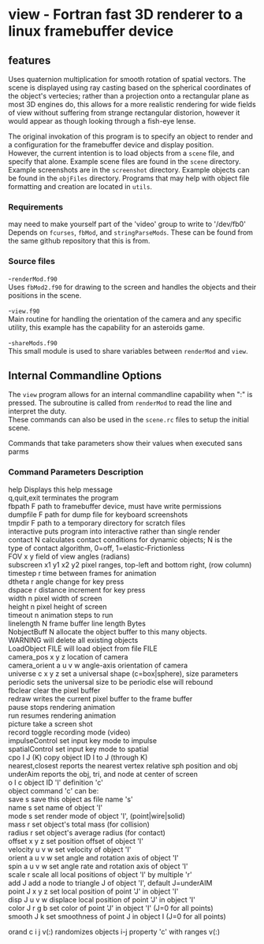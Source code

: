 # view - Fortran fast 3D renderer to a linux framebuffer device

## features

Uses quaternion multiplication for smooth rotation of spatial vectors.
The scene is displayed using ray casting based on the spherical coordinates of the
 object's vertecies; rather than a projection onto a rectangular plane as most 3D
 engines do, this allows for a more realistic rendering for wide fields of view 
 without suffering from strange rectangular distorion, however it would appear as
 though looking through a fish-eye lense.  

The original invokation of this program is to specify an object to render and a
 configuration for the framebuffer device and display position.  
However, the current intention is to load objects from a `scene` file, and 
 specify that alone. Example scene files are found in the `scene` directory.
Example screenshots are in the `screenshot` directory. Example objects can be found
 in the `objFiles` directory. Programs that may help with object file formatting 
 and creation are located in `utils`.

### Requirements
may need to make yourself part of the 'video' group to write to '/dev/fb0'  
Depends on `fcurses`, `fbMod`, and `stringParseMods`. These can be found from the
 same github repository that this is from.


### Source files

-`renderMod.f90`  
	Uses `fbMod2.f90` for drawing to the screen and handles the objects and their positions in the scene.

-`view.f90`  
	Main routine for handling the orientation of the camera and any specific
 utility, this example has the capability for an asteroids game.

-`shareMods.f90`  
	This small module is used to share variables between `renderMod` and `view`.

## Internal Commandline Options

The `view` program allows for an internal commandline capability when ":" is pressed.
The subroutine is called from `renderMod` to read the line and interpret the duty.  
These commands can also be used in the `scene.rc` files to setup the initial scene.

Commands that take parameters show their values when executed sans parms  

### Command Parameters  Description  
 help               Displays this help message  
 q,quit,exit        terminates the program  
 fbpath F           path to framebuffer device, must have write permissions  
 dumpfile F         path for dump file for keyboard screenshots  
 tmpdir F           path to a temporary directory for scratch files  
 interactive        puts program into interactive rather than single render  
 contact N          calculates contact conditions for dynamic objects; N is the  
                     type of contact algorithm, 0=off, 1=elastic-Frictionless  
 FOV x y            field of view angles (radians)  
 subscreen x1 y1 x2 y2 pixel ranges, top-left and bottom right, (row column)  
 timestep r         time between frames for animation  
 dtheta r           angle change for key press  
 dspace r           distance increment for key press  
 width n            pixel width of screen  
 height n           pixel height of screen  
 timeout n          animation steps to run  
 linelength N       frame buffer line length Bytes  
 NobjectBuff N      allocate the object buffer to this many objects.  
                     WARNING will delete all existing objects  
 LoadObject FILE    will load object from file FILE  
 camera_pos x y z   location of camera  
 camera_orient a u v w  angle-axis orientation of camera  
 universe c x y z   set a universal shape (c=box|sphere), size parameters  
 periodic           sets the universal size to be periodic else will rebound  
 fbclear            clear the pixel buffer  
 redraw             writes the current pixel buffer to the frame buffer  
 pause              stops rendering animation  
 run                resumes rendering animation  
 picture            take a screen shot  
 record             toggle recording mode (video)  
 impulseControl     set input key mode to impulse  
 spatialControl     set input key mode to spatial  
 cpo I J (K)        copy object ID I to J (through K)  
 nearest,closest    reports the nearest vertex relative sph position and obj  
 underAim           reports the obj, tri, and node at center of screen  
 o I c              object ID 'I' definition 'c'  
    object command 'c' can be:  
     save s          save this object as file name 's'  
     name s          set name of object 'I'  
     mode s          set render mode of object 'I', (point|wire|solid)  
     mass r          set object's total mass (for collision)  
     radius r        set object's average radius (for contact)  
     offset x y z    set position offset of object 'I'  
     velocity u v w  set velocity of object 'I'  
     orient a u v w  set angle and rotation axis of object 'I'  
     spin a u v w    set angle rate and rotation axis of object 'I'  
     scale r         scale all local positions of object 'I' by multiple 'r'  
     add J           add a node to triangle J of object 'I', default J=underAIM  
     point J x y z   set local position of point 'J' in object 'I'  
     disp J u v w    displace local position of point 'J' in object 'I'  
     color J r g b   set color of point 'J' in object 'I' (J=0 for all points)  
     smooth J k      set smoothness of point J in object I (J=0 for all points)   
 orand c i j  v(:)   randomizes objects i-j property 'c' with ranges v(:)  



